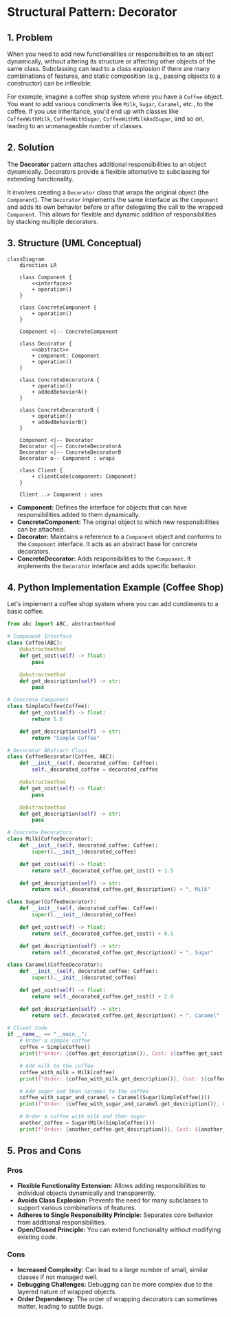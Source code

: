 # Structural Pattern: Decorator

## 1. Problem

When you need to add new functionalities or responsibilities to an object dynamically, without altering its structure or affecting other objects of the same class. Subclassing can lead to a class explosion if there are many combinations of features, and static composition (e.g., passing objects to a constructor) can be inflexible.

For example, imagine a coffee shop system where you have a `Coffee` object. You want to add various condiments like `Milk`, `Sugar`, `Caramel`, etc., to the coffee. If you use inheritance, you'd end up with classes like `CoffeeWithMilk`, `CoffeeWithSugar`, `CoffeeWithMilkAndSugar`, and so on, leading to an unmanageable number of classes.

## 2. Solution

The **Decorator** pattern attaches additional responsibilities to an object dynamically. Decorators provide a flexible alternative to subclassing for extending functionality.

It involves creating a `Decorator` class that wraps the original object (the `Component`). The `Decorator` implements the same interface as the `Component` and adds its own behavior before or after delegating the call to the wrapped `Component`. This allows for flexible and dynamic addition of responsibilities by stacking multiple decorators.

## 3. Structure (UML Conceptual)

```mermaid
classDiagram
    direction LR

    class Component {
        <<interface>>
        + operation()
    }

    class ConcreteComponent {
        + operation()
    }

    Component <|-- ConcreteComponent

    class Decorator {
        <<abstract>>
        + component: Component
        + operation()
    }

    class ConcreteDecoratorA {
        + operation()
        + addedBehaviorA()
    }

    class ConcreteDecoratorB {
        + operation()
        + addedBehaviorB()
    }

    Component <|-- Decorator
    Decorator <|-- ConcreteDecoratorA
    Decorator <|-- ConcreteDecoratorB
    Decorator o-- Component : wraps

    class Client {
        + clientCode(component: Component)
    }

    Client ..> Component : uses
```

-   **Component:** Defines the interface for objects that can have responsibilities added to them dynamically.
-   **ConcreteComponent:** The original object to which new responsibilities can be attached.
-   **Decorator:** Maintains a reference to a `Component` object and conforms to the `Component` interface. It acts as an abstract base for concrete decorators.
-   **ConcreteDecorator:** Adds responsibilities to the `Component`. It implements the `Decorator` interface and adds specific behavior.

## 4. Python Implementation Example (Coffee Shop)

Let's implement a coffee shop system where you can add condiments to a basic coffee.

```python
from abc import ABC, abstractmethod

# Component Interface
class Coffee(ABC):
    @abstractmethod
    def get_cost(self) -> float:
        pass

    @abstractmethod
    def get_description(self) -> str:
        pass

# Concrete Component
class SimpleCoffee(Coffee):
    def get_cost(self) -> float:
        return 5.0

    def get_description(self) -> str:
        return "Simple Coffee"

# Decorator Abstract Class
class CoffeeDecorator(Coffee, ABC):
    def __init__(self, decorated_coffee: Coffee):
        self._decorated_coffee = decorated_coffee

    @abstractmethod
    def get_cost(self) -> float:
        pass

    @abstractmethod
    def get_description(self) -> str:
        pass

# Concrete Decorators
class Milk(CoffeeDecorator):
    def __init__(self, decorated_coffee: Coffee):
        super().__init__(decorated_coffee)

    def get_cost(self) -> float:
        return self._decorated_coffee.get_cost() + 1.5

    def get_description(self) -> str:
        return self._decorated_coffee.get_description() + ", Milk"

class Sugar(CoffeeDecorator):
    def __init__(self, decorated_coffee: Coffee):
        super().__init__(decorated_coffee)

    def get_cost(self) -> float:
        return self._decorated_coffee.get_cost() + 0.5

    def get_description(self) -> str:
        return self._decorated_coffee.get_description() + ", Sugar"

class Caramel(CoffeeDecorator):
    def __init__(self, decorated_coffee: Coffee):
        super().__init__(decorated_coffee)

    def get_cost(self) -> float:
        return self._decorated_coffee.get_cost() + 2.0

    def get_description(self) -> str:
        return self._decorated_coffee.get_description() + ", Caramel"

# Client Code
if __name__ == "__main__":
    # Order a simple coffee
    coffee = SimpleCoffee()
    print(f"Order: {coffee.get_description()}, Cost: ${coffee.get_cost():.2f}")

    # Add milk to the coffee
    coffee_with_milk = Milk(coffee)
    print(f"Order: {coffee_with_milk.get_description()}, Cost: ${coffee_with_milk.get_cost():.2f}")

    # Add sugar and then caramel to the coffee
    coffee_with_sugar_and_caramel = Caramel(Sugar(SimpleCoffee()))
    print(f"Order: {coffee_with_sugar_and_caramel.get_description()}, Cost: ${coffee_with_sugar_and_caramel.get_cost():.2f}")

    # Order a coffee with milk and then sugar
    another_coffee = Sugar(Milk(SimpleCoffee()))
    print(f"Order: {another_coffee.get_description()}, Cost: ${another_coffee.get_cost():.2f}")
```

## 5. Pros and Cons

### Pros
-   **Flexible Functionality Extension:** Allows adding responsibilities to individual objects dynamically and transparently.
-   **Avoids Class Explosion:** Prevents the need for many subclasses to support various combinations of features.
-   **Adheres to Single Responsibility Principle:** Separates core behavior from additional responsibilities.
-   **Open/Closed Principle:** You can extend functionality without modifying existing code.

### Cons
-   **Increased Complexity:** Can lead to a large number of small, similar classes if not managed well.
-   **Debugging Challenges:** Debugging can be more complex due to the layered nature of wrapped objects.
-   **Order Dependency:** The order of wrapping decorators can sometimes matter, leading to subtle bugs.
